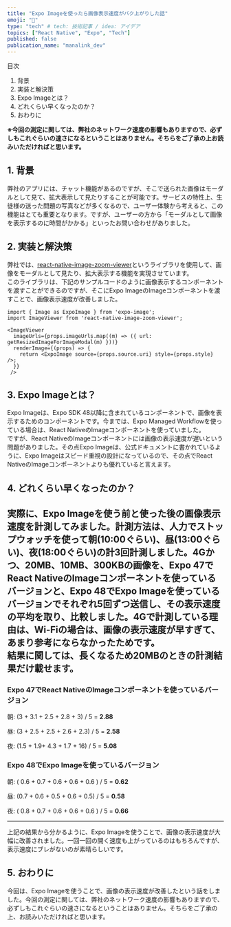 ```yaml
---
title: "Expo Imageを使ったら画像表示速度がバク上がりした話"
emoji: "🍎"
type: "tech" # tech: 技術記事 / idea: アイデア
topics: ["React Native", "Expo", "Tech"]
published: false
publication_name: "manalink_dev"
---
```

目次
1. 背景
2. 実装と解決策
3. Expo Imageとは？
4. どれくらい早くなったのか？
5. おわりに

**※今回の測定に関しては、弊社のネットワーク速度の影響もありますので、必ずしもこれぐらいの速さになるということはありません。そちらをご了承の上お読みいただければと思います。**

## 1. 背景
弊社のアプリには、チャット機能があるのですが、そこで送られた画像はモーダルとして見て、拡大表示して見たりすることが可能です。サービスの特性上、生徒様の送った問題の写真などが多くなるので、ユーザー体験から考えると、この機能はとても重要となります。ですが、ユーザーの方から「モーダルとして画像を表示するのに時間がかかる」といったお問い合わせがありました。

## 2. 実装と解決策
弊社では、[react-native-image-zoom-viewer](https://github.com/siimorasmae/react-native-image-zoom-viewer)というライブラリを使用して、画像をモーダルとして見たり、拡大表示する機能を実現させています。
<br />
このライブラリは、下記のサンプルコードのように画像表示するコンポーネントを渡すことができるのですが、そこにExpo ImageのImageコンポーネントを渡すことで、画像表示速度が改善しました。
```tsx:Images.tsx
import { Image as ExpoImage } from 'expo-image';
import ImageViewer from 'react-native-image-zoom-viewer';

<ImageViewer
  imageUrls={props.imageUrls.map((m) => ({ url: getResizedImageForImageModal(m) }))}
  renderImage={(props) => {
    return <ExpoImage source={props.source.uri} style={props.style} />;
  }}
 />
```


## 3. Expo Imageとは？
Expo Imageは、Expo SDK 48以降に含まれているコンポーネントで、画像を表示するためのコンポーネントです。今までは、Expo Managed Workflowを使っている場合は、React NativeのImageコンポーネントを使っていました。
<br />
ですが、React NativeのImageコンポーネントには画像の表示速度が遅いという問題がありました。その点Expo Imageは、公式ドキュメントに書かれているように、Expo Imageはスピード重視の設計になっているので、その点でReact NativeのImageコンポーネントよりも優れていると言えます。


## 4. どれくらい早くなったのか？
実際に、Expo Imageを使う前と使った後の画像表示速度を計測してみました。計測方法は、人力でストップウォッチを使って朝(10:00ぐらい)、昼(13:00ぐらい)、夜(18:00ぐらい)の計3回計測しました。4Gかつ、20MB、10MB、300KBの画像を、Expo 47でReact NativeのImageコンポーネントを使っているバージョンと、Expo 48でExpo Imageを使っているバージョンでそれぞれ5回ずつ送信し、その表示速度の平均を取り、比較しました。4Gで計測している理由は、Wi-Fiの場合は、画像の表示速度が早すぎて、あまり参考にならなかったためです。
<br />
結果に関しては、長くなるため20MBのときの計測結果だけ載せます。
<br />
---
### Expo 47でReact NativeのImageコンポーネントを使っているバージョン
朝: (3 + 3.1 + 2.5 + 2.8 + 3) / 5 = **2.88**

昼: (3 + 2.5 + 2.5 + 2.6 + 2.3) / 5 = **2.58**

夜: (1.5 + 1.9+ 4.3 + 1.7 + 16) / 5 = **5.08**

### Expo 48でExpo Imageを使っているバージョン
朝: ( 0.6 + 0.7 + 0.6 + 0.6 + 0.6 ) / 5 = **0.62**

昼: (0.7 + 0.6 + 0.5 + 0.6 + 0.5) / 5 = **0.58**

夜: ( 0.8 + 0.7 + 0.6 + 0.6 + 0.6 ) / 5 = **0.66**

---
上記の結果から分かるように、Expo Imageを使うことで、画像の表示速度が大幅に改善されました。一回一回の開く速度も上がっているのはもちろんですが、表示速度にブレがないのが素晴らしいです。


## 5. おわりに
今回は、Expo Imageを使うことで、画像の表示速度が改善したという話をしました。今回の測定に関しては、弊社のネットワーク速度の影響もありますので、必ずしもこれぐらいの速さになるということはありません。そちらをご了承の上、お読みいただければと思います。

